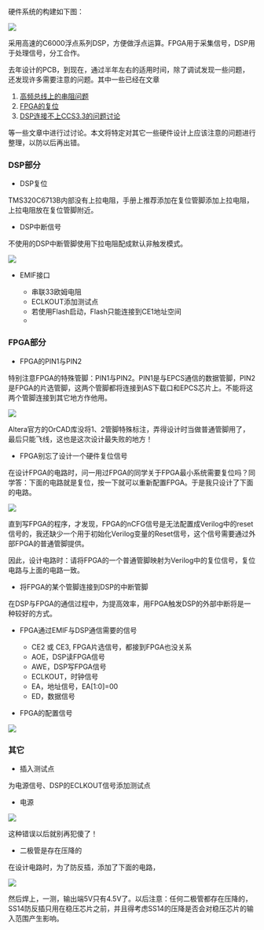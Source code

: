 <!---title:设计DSP与FPGA数据采集硬件系统时遇到的一些问题整理-->
<!---keywords:DSP,FPGA-->
<!---date:old-->

硬件系统的构建如下图：

![][DSP_FPGA_System]

采用高速的C6000浮点系列DSP，方便做浮点运算。FPGA用于采集信号，DSP用于处理信号，分工合作。

去年设计的PCB，到现在，通过半年左右的适用时间，除了调试发现一些问题，还发现许多需要注意的问题。其中一些已经在文章

1. [高频总线上的串阻问题](./高频总线上的串阻问题.md)
2. [FPGA的复位](./FPGA的复位.md)
3. [DSP连接不上CCS3.3的问题讨论](./DSP连接不上CCS3.3的问题讨论.md)

等一些文章中进行过讨论。本文将特定对其它一些硬件设计上应该注意的问题进行整理，以防以后再出错。

### DSP部分

- DSP复位

TMS320C6713B内部没有上拉电阻，手册上推荐添加在复位管脚添加上拉电阻，上拉电阻放在复位管脚附近。

- DSP中断信号

不使用的DSP中断管脚使用下拉电阻配成默认非触发模式。

![][DSP-INT]

- EMIF接口

	- 串联33欧姆电阻
	- ECLKOUT添加测试点
	- 若使用Flash启动，Flash只能连接到CE1地址空间
	- 

### FPGA部分

- FPGA的PIN1与PIN2

特别注意FPGA的特殊管脚：PIN1与PIN2。PIN1是与EPCS通信的数据管脚，PIN2是FPGA的片选管脚，这两个管脚都将连接到AS下载口和EPCS芯片上。不能将这两个管脚连接到其它地方作他用。

![][FPGA12]

Altera官方的OrCAD库没将1、2管脚特殊标注，弄得设计时当做普通管脚用了，最后只能飞线，这也是这次设计最失败的地方！

- FPGA别忘了设计一个硬件复位信号

在设计FPGA的电路时，问一用过FPGA的同学关于FPGA最小系统需要复位吗？同学答：下面的电路就是复位，按一下就可以重新配置FPGA。于是我只设计了下面的电路。

![][FPGA-RESET]

直到写FPGA的程序，才发现，FPGA的nCFG信号是无法配置成Verilog中的reset信号的，我还缺少一个用于初始化Verilog变量的Reset信号，这个信号需要通过外部FPGA的普通管脚提供。

因此，设计电路时：请将FPGA的一个普通管脚映射为Verilog中的复位信号，复位电路与上面的电路一致。

- 将FPGA的某个管脚连接到DSP的中断管脚

在DSP与FPGA的通信过程中，为提高效率，用FPGA触发DSP的外部中断将是一种较好的方式。

- FPGA通过EMIF与DSP通信需要的信号

	- CE2 或 CE3, FPGA片选信号，都接到FPGA也没关系
	- AOE，DSP读FPGA信号
	- AWE，DSP写FPGA信号
	- ECLKOUT，时钟信号
	- EA，地址信号，EA[1:0]=00
	- ED，数据信号

- FPGA的配置信号

![][FPGA-Config]

### 其它

- 插入测试点

为电源信号、DSP的ECLKOUT信号添加测试点

- 电源

![][电源]

这种错误以后就别再犯傻了！

- 二极管是存在压降的

在设计电路时，为了防反插，添加了下面的电路，

![][SS14使用注意]

然后焊上，一测，输出端5V只有4.5V了。以后注意：任何二极管都存在压降的，SS14防反插只用在稳压芯片之前，并且得考虑SS14的压降是否会对稳压芯片的输入范围产生影响。



[DSP_FPGA_System]:../images/设计DSP与FPGA数据采集硬件系统时遇到的一些问题整理/DSP_FPGA_System.png
[DSP-INT]:../images/设计DSP与FPGA数据采集硬件系统时遇到的一些问题整理/DSP-INT.png
[FPGA12]:../images/设计DSP与FPGA数据采集硬件系统时遇到的一些问题整理/FPGA12.png
[电源]:../images/设计DSP与FPGA数据采集硬件系统时遇到的一些问题整理/电源.png
[FPGA-RESET]:../images/设计DSP与FPGA数据采集硬件系统时遇到的一些问题整理/FPGA-RESET.png
[SS14使用注意]:../images/设计DSP与FPGA数据采集硬件系统时遇到的一些问题整理/SS14使用注意.png
[FPGA-Config]:../images/设计DSP与FPGA数据采集硬件系统时遇到的一些问题整理/FPGA-Config.png